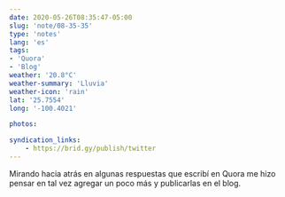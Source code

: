 ```yaml
---
date: 2020-05-26T08:35:47-05:00
slug: 'note/08-35-35'
type: 'notes'
lang: 'es'
tags:
- 'Quora'
- 'Blog'
weather: '20.8°C'
weather-summary: 'Lluvia'
weather-icon: 'rain'
lat: '25.7554'
long: '-100.4021'

photos:

syndication_links:
    - https://brid.gy/publish/twitter
---
```

Mirando hacia atrás en algunas respuestas que escribí en Quora me hizo pensar en tal vez agregar un poco más y publicarlas en el blog.  